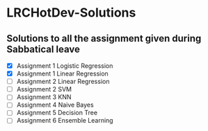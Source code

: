 # LRCHotDev-Solutions

## **Solutions to all the assignment given during Sabbatical leave**

- [X] Assignment 1 Logistic Regression
- [X] Assignment 1 Linear Regression
- [ ] Assignment 2 Linear Regression
- [ ] Assignment 2 SVM
- [ ] Assignment 3 KNN
- [ ] Assignment 4 Naive Bayes
- [ ] Assignment 5 Decision Tree
- [ ] Assignment 6 Ensemble Learning
